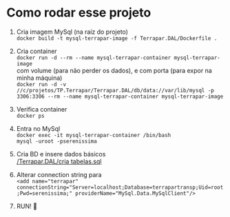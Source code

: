 # Como rodar esse projeto

1. Cria imagem MySql (na raíz do projeto)\
`docker build -t mysql-terrapar-image -f Terrapar.DAL/Dockerfile .`

2. Cria container\
`docker run -d --rm --name mysql-terrapar-container mysql-terrapar-image`\
com volume (para não perder os dados), e com porta (para expor na minha máquina)\
`docker run -d -v //c/projetos/TP.Terrapar/Terrapar.DAL/db/data://var/lib/mysql -p 3306:3306 --rm --name mysql-terrapar-container mysql-terrapar-image`

3. Verifica container\
`docker ps`

4. Entra no MySql\
`docker exec -it mysql-terrapar-container /bin/bash`\
`mysql -uroot -pserenissima`

5. Cria BD e insere dados básicos\
[/Terrapar.DAL/cria tabelas.sql](https://github.com/FlavioSpedaletti/TP.Terrapar/blob/master/Terrapar.DAL/cria%20tabelas.sql)

6. Alterar connection string para\
`<add name="terrapar" connectionString="Server=localhost;Database=terrapartransp;Uid=root;Pwd=serenissima;" providerName="MySql.Data.MySqlClient"/>`

7. RUN! :whale:
